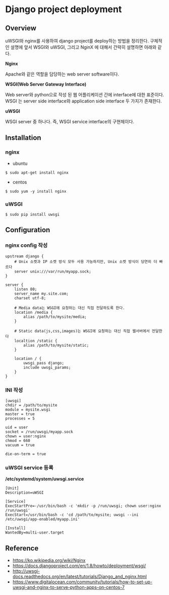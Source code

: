 Django project deployment
===

## Overview
uWSGI와 nginx를 사용하여 django project를 deploy하는 방법을 정리한다.
구체적인 설명에 앞서 WSGI와 uWSGI, 그리고 NginX 에 대해서 간략히 설명하면 아래와 같다.

**Nginx**

Apache와 같은 역할을 담당하는 web server software이다. 

**WSGI(Web Server Gateway Interface)**

Web server와 python으로 작성 된 웹 어플리케이션 간에 interface에 대한 표준이다.
WSGI 는 server side interface와 application side interface 두 가지가 존재한다.

**uWSGI**

WSGI server 중 하나다. 즉, WSGI service interface의 구현체이다.


## Installation

### nginx

* ubuntu
``` 
$ sudo apt-get install nginx
```

* centos
```
$ sudo yum -y install nginx
```

### uWSGI
```
$ sudo pip install uwsgi
```

## Configuration

### nginx config 작성

```
upstream django {
    # Unix 소켓과 IP 소켓 방식 모두 사용 가능하지만, Unix 소켓 방식이 당연히 더 빠르다
    server unix:///var/run/myapp.sock;
}

server {
    listen 80;
    server_name my.site.com;
    charset utf-8;

    # Media data는 WSGI에 요청하는 대신 직접 전달하도록 한다.
    location /media {
        alias /path/to/mysite/media;
    }

    # Static data(js,css,images)는 WSGI에 요청하는 대신 직접 웹서버에서 전달한다
    localtion /static {
        alias /path/to/mysite/static;
    }

    location / {
        uwsgi_pass django;
        include uwsgi_params;
    }
}
```

### INI 작성

```
[uwsgi]
chdir = /path/to/mysite
module = mysite.wsgi
master = true
processes = 5

uid = user
socket = /run/uwsgi/myapp.sock
chown = user:nginx
chmod = 660
vacuum = true

die-on-term = true
```

### uWSGI service 등록

**/etc/systemd/system/uwsgi.service**
```
[Unit]
Description=uWSGI

[Service]
ExecStartPre=-/usr/bin/bash -c 'mkdir -p /run/uwsgi; chown user:nginx /run/uwsgi'
ExecStart=/usr/bin/bash -c 'cd /path/to/mysite; uwsgi --ini /etc/uwsgi/app-enabled/myapp.ini'

[Install]
WantedBy=multi-user.target
```

## Reference
* https://ko.wikipedia.org/wiki/Nginx
* https://docs.djangoproject.com/en/1.8/howto/deployment/wsgi/
* http://uwsgi-docs.readthedocs.org/en/latest/tutorials/Django_and_nginx.html
* https://www.digitalocean.com/community/tutorials/how-to-set-up-uwsgi-and-nginx-to-serve-python-apps-on-centos-7




